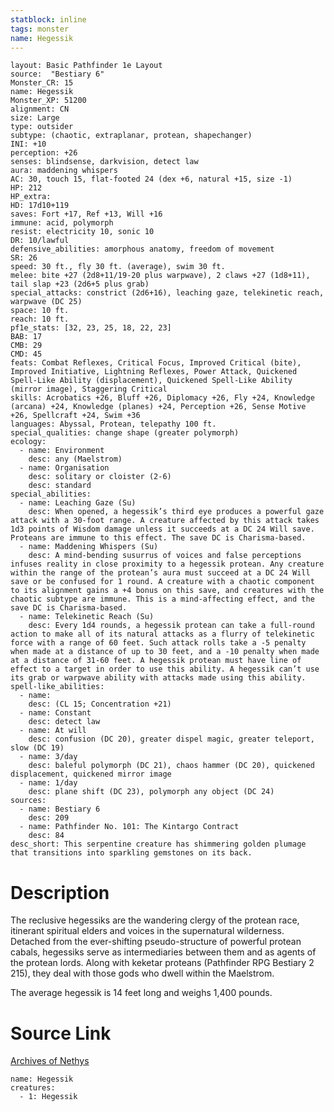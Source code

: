 ```yaml
---
statblock: inline
tags: monster
name: Hegessik
---
```

```statblock
layout: Basic Pathfinder 1e Layout
source:  "Bestiary 6"
Monster_CR: 15
name: Hegessik
Monster_XP: 51200
alignment: CN
size: Large
type: outsider
subtype: (chaotic, extraplanar, protean, shapechanger)
INI: +10
perception: +26
senses: blindsense, darkvision, detect law
aura: maddening whispers
AC: 30, touch 15, flat-footed 24 (dex +6, natural +15, size -1)
HP: 212
HP_extra: 
HD: 17d10+119
saves: Fort +17, Ref +13, Will +16
immune: acid, polymorph
resist: electricity 10, sonic 10
DR: 10/lawful
defensive_abilities: amorphous anatomy, freedom of movement
SR: 26
speed: 30 ft., fly 30 ft. (average), swim 30 ft.
melee: bite +27 (2d8+11/19-20 plus warpwave), 2 claws +27 (1d8+11), tail slap +23 (2d6+5 plus grab)
special_attacks: constrict (2d6+16), leaching gaze, telekinetic reach, warpwave (DC 25)
space: 10 ft.
reach: 10 ft.
pf1e_stats: [32, 23, 25, 18, 22, 23]
BAB: 17
CMB: 29
CMD: 45
feats: Combat Reflexes, Critical Focus, Improved Critical (bite), Improved Initiative, Lightning Reflexes, Power Attack, Quickened Spell-Like Ability (displacement), Quickened Spell-Like Ability (mirror image), Staggering Critical
skills: Acrobatics +26, Bluff +26, Diplomacy +26, Fly +24, Knowledge (arcana) +24, Knowledge (planes) +24, Perception +26, Sense Motive +26, Spellcraft +24, Swim +36
languages: Abyssal, Protean, telepathy 100 ft.
special_qualities: change shape (greater polymorph)
ecology:
  - name: Environment
    desc: any (Maelstrom)
  - name: Organisation
    desc: solitary or cloister (2-6)
    desc: standard
special_abilities:
  - name: Leaching Gaze (Su)
    desc: When opened, a hegessik’s third eye produces a powerful gaze attack with a 30-foot range. A creature affected by this attack takes 1d3 points of Wisdom damage unless it succeeds at a DC 24 Will save. Proteans are immune to this effect. The save DC is Charisma-based.
  - name: Maddening Whispers (Su)
    desc: A mind-bending susurrus of voices and false perceptions infuses reality in close proximity to a hegessik protean. Any creature within the range of the protean’s aura must succeed at a DC 24 Will save or be confused for 1 round. A creature with a chaotic component to its alignment gains a +4 bonus on this save, and creatures with the chaotic subtype are immune. This is a mind-affecting effect, and the save DC is Charisma-based.
  - name: Telekinetic Reach (Su)
    desc: Every 1d4 rounds, a hegessik protean can take a full-round action to make all of its natural attacks as a flurry of telekinetic force with a range of 60 feet. Such attack rolls take a -5 penalty when made at a distance of up to 30 feet, and a -10 penalty when made at a distance of 31-60 feet. A hegessik protean must have line of effect to a target in order to use this ability. A hegessik can’t use its grab or warpwave ability with attacks made using this ability.
spell-like_abilities:
  - name:
    desc: (CL 15; Concentration +21)
  - name: Constant
    desc: detect law
  - name: At will
    desc: confusion (DC 20), greater dispel magic, greater teleport, slow (DC 19)
  - name: 3/day
    desc: baleful polymorph (DC 21), chaos hammer (DC 20), quickened displacement, quickened mirror image
  - name: 1/day
    desc: plane shift (DC 23), polymorph any object (DC 24)
sources:
  - name: Bestiary 6
    desc: 209
  - name: Pathfinder No. 101: The Kintargo Contract
    desc: 84
desc_short: This serpentine creature has shimmering golden plumage that transitions into sparkling gemstones on its back.
```
# Description
The reclusive hegessiks are the wandering clergy of the protean race, itinerant spiritual elders and voices in the supernatural wilderness. Detached from the ever-shifting pseudo-structure of powerful protean cabals, hegessiks serve as intermediaries between them and as agents of the protean lords. Along with keketar proteans (Pathfinder RPG Bestiary 2 215), they deal with those gods who dwell within the Maelstrom. 

The average hegessik is 14 feet long and weighs 1,400 pounds.
# Source Link
[Archives of Nethys](https://aonprd.com/MonsterDisplay.aspx?ItemName=Hegessik)
```encounter-table
name: Hegessik
creatures:
  - 1: Hegessik
```
